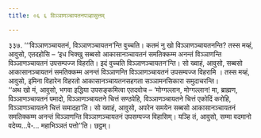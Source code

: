 ```yaml
---
title: ०६ ६ विञ्ञाणञ्चायतनपञ्हासुत्तम्

---
```


३३७. ‘‘‘विञ्ञाणञ्चायतनं, विञ्ञाणञ्चायतन’न्ति वुच्चति। कतमं नु खो विञ्ञाणञ्चायतनन्ति? तस्स मय्हं, आवुसो, एतदहोसि – ‘इध भिक्खु सब्बसो आकासानञ्चायतनं समतिक्कम्म अनन्तं विञ्ञाणन्ति विञ्ञाणञ्चायतनं उपसम्पज्ज विहरति। इदं वुच्चति विञ्ञाणञ्चायतन’न्ति। सो ख्वाहं, आवुसो, सब्बसो आकासानञ्चायतनं समतिक्कम्म अनन्तं विञ्ञाणन्ति विञ्ञाणञ्चायतनं उपसम्पज्ज विहरामि । तस्स मय्हं, आवुसो, इमिना विहारेन विहरतो आकासानञ्चायतनसहगता सञ्ञामनसिकारा समुदाचरन्ति।  
‘‘अथ खो मं, आवुसो, भगवा इद्धिया उपसङ्कमित्वा एतदवोच – ‘मोग्गल्लान, मोग्गल्लान! मा, ब्राह्मण, विञ्ञाणञ्चायतनं पमादो, विञ्ञाणञ्चायतने चित्तं सण्ठपेहि, विञ्ञाणञ्चायतने चित्तं एकोदिं करोहि, विञ्ञाणञ्चायतने चित्तं समादहा’ति। सो ख्वाहं, आवुसो, अपरेन समयेन सब्बसो आकासानञ्चायतनं समतिक्कम्म अनन्तं विञ्ञाणन्ति विञ्ञाणञ्चायतनं उपसम्पज्ज विहासिम्। यञ्हि तं, आवुसो, सम्मा वदमानो वदेय्य…पे॰… महाभिञ्ञतं पत्तो’’ति। छट्ठम्।  

